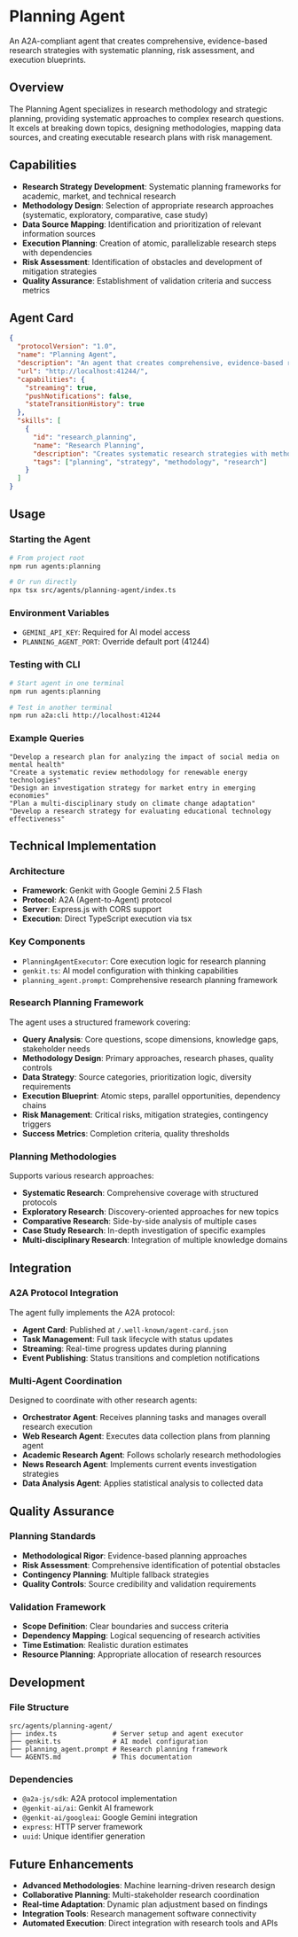 # Planning Agent

An A2A-compliant agent that creates comprehensive, evidence-based research strategies with systematic planning, risk assessment, and execution blueprints.

## Overview

The Planning Agent specializes in research methodology and strategic planning, providing systematic approaches to complex research questions. It excels at breaking down topics, designing methodologies, mapping data sources, and creating executable research plans with risk management.

## Capabilities

- **Research Strategy Development**: Systematic planning frameworks for academic, market, and technical research
- **Methodology Design**: Selection of appropriate research approaches (systematic, exploratory, comparative, case study)
- **Data Source Mapping**: Identification and prioritization of relevant information sources
- **Execution Planning**: Creation of atomic, parallelizable research steps with dependencies
- **Risk Assessment**: Identification of obstacles and development of mitigation strategies
- **Quality Assurance**: Establishment of validation criteria and success metrics

## Agent Card

```json
{
  "protocolVersion": "1.0",
  "name": "Planning Agent",
  "description": "An agent that creates comprehensive, evidence-based research strategies with systematic planning, risk assessment, and execution blueprints.",
  "url": "http://localhost:41244/",
  "capabilities": {
    "streaming": true,
    "pushNotifications": false,
    "stateTransitionHistory": true
  },
  "skills": [
    {
      "id": "research_planning",
      "name": "Research Planning",
      "description": "Creates systematic research strategies with methodology design, data source mapping, execution planning, and risk management.",
      "tags": ["planning", "strategy", "methodology", "research"]
    }
  ]
}
```

## Usage

### Starting the Agent

```bash
# From project root
npm run agents:planning

# Or run directly
npx tsx src/agents/planning-agent/index.ts
```

### Environment Variables

- `GEMINI_API_KEY`: Required for AI model access
- `PLANNING_AGENT_PORT`: Override default port (41244)

### Testing with CLI

```bash
# Start agent in one terminal
npm run agents:planning

# Test in another terminal
npm run a2a:cli http://localhost:41244
```

### Example Queries

```text
"Develop a research plan for analyzing the impact of social media on mental health"
"Create a systematic review methodology for renewable energy technologies"
"Design an investigation strategy for market entry in emerging economies"
"Plan a multi-disciplinary study on climate change adaptation"
"Develop a research strategy for evaluating educational technology effectiveness"
```

## Technical Implementation

### Architecture

- **Framework**: Genkit with Google Gemini 2.5 Flash
- **Protocol**: A2A (Agent-to-Agent) protocol
- **Server**: Express.js with CORS support
- **Execution**: Direct TypeScript execution via tsx

### Key Components

- `PlanningAgentExecutor`: Core execution logic for research planning
- `genkit.ts`: AI model configuration with thinking capabilities
- `planning_agent.prompt`: Comprehensive research planning framework

### Research Planning Framework

The agent uses a structured framework covering:

- **Query Analysis**: Core questions, scope dimensions, knowledge gaps, stakeholder needs
- **Methodology Design**: Primary approaches, research phases, quality controls
- **Data Strategy**: Source categories, prioritization logic, diversity requirements
- **Execution Blueprint**: Atomic steps, parallel opportunities, dependency chains
- **Risk Management**: Critical risks, mitigation strategies, contingency triggers
- **Success Metrics**: Completion criteria, quality thresholds

### Planning Methodologies

Supports various research approaches:

- **Systematic Research**: Comprehensive coverage with structured protocols
- **Exploratory Research**: Discovery-oriented approaches for new topics
- **Comparative Research**: Side-by-side analysis of multiple cases
- **Case Study Research**: In-depth investigation of specific examples
- **Multi-disciplinary Research**: Integration of multiple knowledge domains

## Integration

### A2A Protocol Integration

The agent fully implements the A2A protocol:

- **Agent Card**: Published at `/.well-known/agent-card.json`
- **Task Management**: Full task lifecycle with status updates
- **Streaming**: Real-time progress updates during planning
- **Event Publishing**: Status transitions and completion notifications

### Multi-Agent Coordination

Designed to coordinate with other research agents:

- **Orchestrator Agent**: Receives planning tasks and manages overall research execution
- **Web Research Agent**: Executes data collection plans from planning agent
- **Academic Research Agent**: Follows scholarly research methodologies
- **News Research Agent**: Implements current events investigation strategies
- **Data Analysis Agent**: Applies statistical analysis to collected data

## Quality Assurance

### Planning Standards

- **Methodological Rigor**: Evidence-based planning approaches
- **Risk Assessment**: Comprehensive identification of potential obstacles
- **Contingency Planning**: Multiple fallback strategies
- **Quality Controls**: Source credibility and validation requirements

### Validation Framework

- **Scope Definition**: Clear boundaries and success criteria
- **Dependency Mapping**: Logical sequencing of research activities
- **Time Estimation**: Realistic duration estimates
- **Resource Planning**: Appropriate allocation of research resources

## Development

### File Structure

```text
src/agents/planning-agent/
├── index.ts              # Server setup and agent executor
├── genkit.ts             # AI model configuration
├── planning_agent.prompt # Research planning framework
└── AGENTS.md             # This documentation
```

### Dependencies

- `@a2a-js/sdk`: A2A protocol implementation
- `@genkit-ai/ai`: Genkit AI framework
- `@genkit-ai/googleai`: Google Gemini integration
- `express`: HTTP server framework
- `uuid`: Unique identifier generation

## Future Enhancements

- **Advanced Methodologies**: Machine learning-driven research design
- **Collaborative Planning**: Multi-stakeholder research coordination
- **Real-time Adaptation**: Dynamic plan adjustment based on findings
- **Integration Tools**: Research management software connectivity
- **Automated Execution**: Direct integration with research tools and APIs
